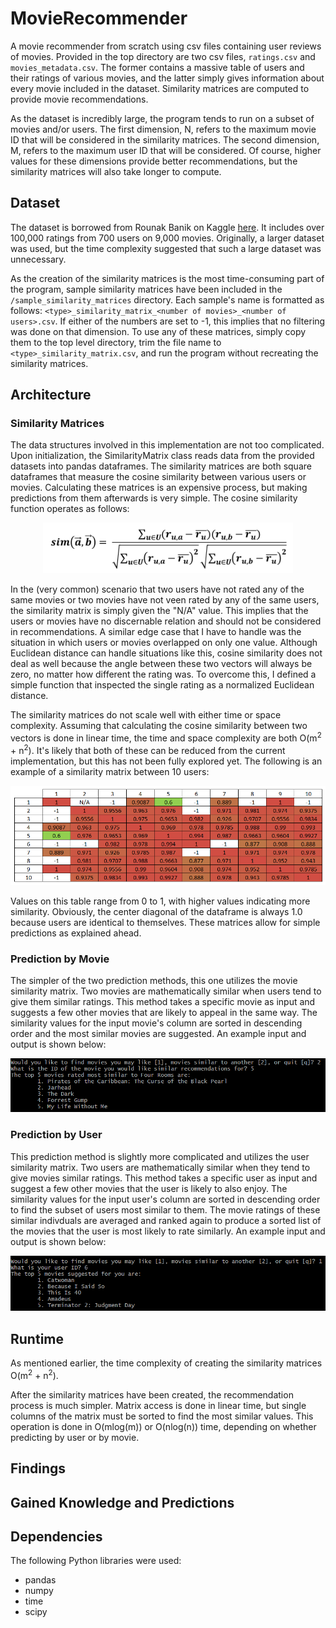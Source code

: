 # MovieRecommender
A movie recommender from scratch using csv files containing user reviews of movies. Provided in the top directory are two csv files, `ratings.csv` and `movies_metadata.csv`. The former contains a massive table of users and their ratings of various movies, and the latter simply gives information about every movie included in the dataset. Similarity matrices are computed to provide movie recommendations.

As the dataset is incredibly large, the program tends to run on a subset of movies and/or users. The first dimension, N, refers to the maximum movie ID that will be considered in the similarity matrices. The second dimension, M, refers to the maximum user ID that will be considered. Of course, higher values for these dimensions provide better recommendations, but the similarity matrices will also take longer to compute.

## Dataset
The dataset is borrowed from Rounak Banik on Kaggle [here](https://www.kaggle.com/rounakbanik/the-movies-dataset/version/7?select=movies_metadata.csv). It includes over 100,000 ratings from 700 users on 9,000 movies. Originally, a larger dataset was used, but the time complexity suggested that such a large dataset was unnecessary.

As the creation of the similarity matrices is the most time-consuming part of the program, sample similarity matrices have been included in the `/sample_similarity_matrices` directory. Each sample's name is formatted as follows: `<type>_similarity_matrix_<number of movies>_<number of users>.csv`. If either of the numbers are set to -1, this implies that no filtering was done on that dimension. To use any of these matrices, simply copy them to the top level directory, trim the file name to `<type>_similarity_matrix.csv`, and run the program without recreating the similarity matrices.

## Architecture
### Similarity Matrices
The data structures involved in this implementation are not too complicated. Upon initialization, the SimilarityMatrix class reads data from the provided datasets into pandas dataframes. The similarity matrices are both square dataframes that measure the cosine similarity between various users or movies. Calculating these matrices is an expensive process, but making predictions from them afterwards is very simple. The cosine similarity function operates as follows:

<p align="center">
  <img src="https://github.com/rhelgason/MovieRecommender/blob/master/img/cosine_similarity_function.PNG" alt="cosine similarity function"/>
</p>

In the (very common) scenario that two users have not rated any of the same movies or two movies have not veen rated by any of the same users, the similarity matrix is simply given the "N/A" value. This implies that the users or movies have no discernable relation and should not be considered in recommendations. A similar edge case that I have to handle was the situation in which users or movies overlapped on only one value. Although Euclidean distance can handle situations like this, cosine similarity does not deal as well because the angle between these two vectors will always be zero, no matter how different the rating was. To overcome this, I defined a simple function that inspected the single rating as a normalized Euclidean distance.

The similarity matrices do not scale well with either time or space complexity. Assuming that calculating the cosine similarity between two vectors is done in linear time, the time and space complexity are both O(m<sup>2</sup> + n<sup>2</sup>). It's likely that both of these can be reduced from the current implementation, but this has not been fully explored yet. The following is an example of a similarity matrix between 10 users:

<p align="center">
  <img src="https://github.com/rhelgason/MovieRecommender/blob/master/img/user_similarity_matrix.PNG" alt="user similarity matrix"/>
</p>

Values on this table range from 0 to 1, with higher values indicating more similarity. Obviously, the center diagonal of the dataframe is always 1.0 because users are identical to themselves. These matrices allow for simple predictions as explained ahead.

### Prediction by Movie
The simpler of the two prediction methods, this one utilizes the movie similarity matrix. Two movies are mathematically similar when users tend to give them similar ratings. This method takes a specific movie as input and suggests a few other movies that are likely to appeal in the same way. The similarity values for the input movie's column are sorted in descending order and the most similar movies are suggested. An example input and output is shown below:

<p align="center">
  <img src="https://github.com/rhelgason/MovieRecommender/blob/master/img/prediction_by_movie.PNG" alt="prediction by movie"/>
</p>

### Prediction by User
This prediction method is slightly more complicated and utilizes the user similarity matrix. Two users are mathematically similar when they tend to give movies similar ratings. This method takes a specific user as input and suggest a few other movies that the user is likely to also enjoy. The similarity values for the input user's column are sorted in descending order to find the subset of users most similar to them. The movie ratings of these similar indivduals are averaged and ranked again to produce a sorted list of the movies that the user is most likely to rate similarly. An example input and output is shown below:

<p align="center">
  <img src="https://github.com/rhelgason/MovieRecommender/blob/master/img/prediction_by_user.PNG" alt="prediction by user"/>
</p>

## Runtime
As mentioned earlier, the time complexity of creating the similarity matrices O(m<sup>2</sup> + n<sup>2</sup>).

After the similarity matrices have been created, the recommendation process is much simpler. Matrix access is done in linear time, but single columns of the matrix must be sorted to find the most similar values. This operation is done in O(mlog(m)) or O(nlog(n)) time, depending on whether predicting by user or by movie.

## Findings

## Gained Knowledge and Predictions

## Dependencies
The following Python libraries were used:
- pandas
- numpy
- time
- scipy
